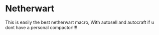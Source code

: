 # Netherwart
This is easily the best netherwart macro, With autosell and autocraft if u dont have a personal compactor!!!!
